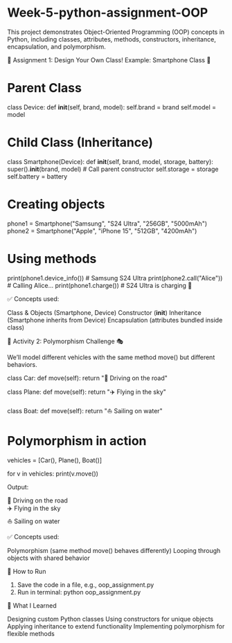 # Week-5-python-assignment-OOP
This project demonstrates Object-Oriented Programming (OOP) concepts in Python, including classes, attributes, methods, constructors, inheritance, encapsulation, and polymorphism.

📌 Assignment 1: Design Your Own Class!
Example: Smartphone Class 📱
# Parent Class
class Device:
    def __init__(self, brand, model):
        self.brand = brand
        self.model = model

# Child Class (Inheritance)
class Smartphone(Device):
    def __init__(self, brand, model, storage, battery):
        super().__init__(brand, model)  # Call parent constructor
        self.storage = storage
        self.battery = battery

# Creating objects
phone1 = Smartphone("Samsung", "S24 Ultra", "256GB", "5000mAh")
phone2 = Smartphone("Apple", "iPhone 15", "512GB", "4200mAh")

# Using methods
print(phone1.device_info())  # Samsung S24 Ultra
print(phone2.call("Alice"))  # Calling Alice...
print(phone1.charge())       # S24 Ultra is charging 🔋

✅ Concepts used:

Class & Objects (Smartphone, Device)
Constructor (__init__)
Inheritance (Smartphone inherits from Device)
Encapsulation (attributes bundled inside class)

📌 Activity 2: Polymorphism Challenge 🎭

We’ll model different vehicles with the same method move() but different behaviors.

class Car:
    def move(self):
        return "🚗 Driving on the road"

class Plane:
    def move(self):
        return "✈️ Flying in the sky"

class Boat:
    def move(self):
        return "⛵ Sailing on water"

# Polymorphism in action
vehicles = [Car(), Plane(), Boat()]

for v in vehicles:
    print(v.move())

Output:

🚗 Driving on the road  
✈️ Flying in the sky  
⛵ Sailing on water

✅ Concepts used:

Polymorphism (same method move() behaves differently)
Looping through objects with shared behavior

🚀 How to Run

1. Save the code in a file, e.g., oop_assignment.py
2. Run in terminal:
python oop_assignment.py

🧠 What I Learned

Designing custom Python classes
Using constructors for unique objects
Applying inheritance to extend functionality
Implementing polymorphism for flexible methods
